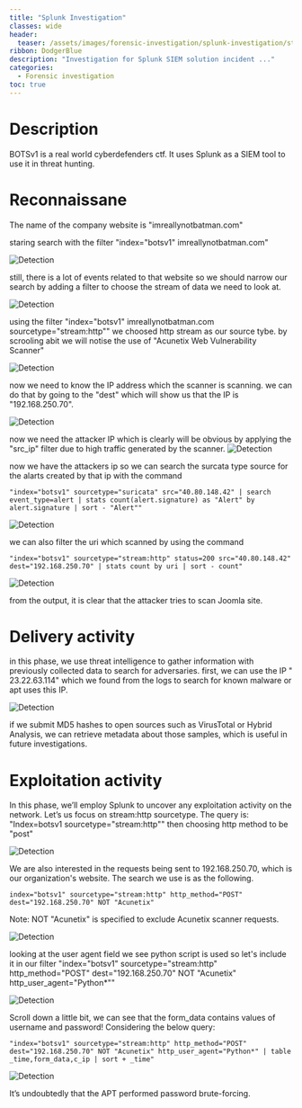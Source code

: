 ```yaml
---
title: "Splunk Investigation"
classes: wide
header:
  teaser: /assets/images/forensic-investigation/splunk-investigation/stream_filter.png
ribbon: DodgerBlue
description: "Investigation for Splunk SIEM solution incident ..."
categories:
  - Forensic investigation
toc: true
---
```


# Description
BOTSv1 is a real world cyberdefenders ctf.
It uses Splunk as a SIEM tool to use it in threat hunting.

# Reconnaissane 
The name of the company website is "imreallynotbatman.com"

staring search with the filter "index="botsv1" imreallynotbatman.com"

![Detection](/assets/images/forensic-investigation/splunk-investigation/startingdilter.png)


still, there is a lot of events related to that website so we should 
narrow our search by adding a filter to choose the stream of data we need to 
look at.

![Detection](/assets/images/forensic-investigation/splunk-investigation/stream_filter.png)


using the filter "index="botsv1" imreallynotbatman.com sourcetype="stream:http""
we choosed http stream as our source tybe.
by scrooling abit we will notise the use of "Acunetix Web Vulnerability Scanner"

![Detection](/assets/images/forensic-investigation/splunk-investigation/acunetix_scanner.png)


now we need to know the IP address which the scanner is scanning.
we can do that by going to the "dest" which will show us that the IP is
"192.168.250.70".

![Detection](/assets/images/forensic-investigation/splunk-investigation/destresult.png)


now we need the attacker IP which is clearly will be obvious by applying the "src_ip" filter
due to high traffic generated by the scanner.
![Detection](/assets/images/forensic-investigation/splunk-investigation/attackerip.png)


now we have the attackers ip so we can search the surcata type source for the alarts created by that ip with the command 

	"index="botsv1" sourcetype="suricata" src="40.80.148.42" | search event_type=alert | stats count(alert.signature) as "Alert" by alert.signature | sort - "Alert""

![Detection](/assets/images/forensic-investigation/splunk-investigation/surataalarts.png)


we can also filter the uri which scanned by using the command 
	
	"index="botsv1" sourcetype="stream:http" status=200 src="40.80.148.42" dest="192.168.250.70" | stats count by uri | sort - count"

![Detection](/assets/images/forensic-investigation/splunk-investigation/uri.png)


from the output, it is clear that the attacker tries to scan Joomla site.

# Delivery activity 
in this phase, we use threat intelligence to gather information with previously collected
data to search for adversaries.
first, we can use the IP " 23.22.63.114" which we found from the logs to search for known 
malware or apt uses this IP.

![Detection](/assets/images/forensic-investigation/splunk-investigation/malwaresamples.png)


if we submit MD5 hashes to open sources such as VirusTotal or Hybrid Analysis, we can retrieve metadata about those samples, which is useful in future investigations.	

# Exploitation activity 
In this phase, we’ll employ Splunk to uncover any exploitation activity on the network. Let’s us focus on stream:http sourcetype. The query is:
"Index=botsv1 sourcetype="stream:http""
then choosing http method to be "post"

	
![Detection](/assets/images/forensic-investigation/splunk-investigation/postmethod.png)

We are also interested in the requests being sent to 192.168.250.70, which is our organization's website. The search we use is as the following.

	index="botsv1" sourcetype="stream:http" http_method="POST" dest="192.168.250.70" NOT "Acunetix"

Note: NOT "Acunetix" is specified to exclude Acunetix scanner requests.

	
![Detection](/assets/images/forensic-investigation/splunk-investigation/useragent.png)

looking at the user agent field we see python script is used
so let's include it in our filter
"index="botsv1" sourcetype="stream:http" http_method="POST" dest="192.168.250.70" NOT "Acunetix" http_user_agent="Python*""


![Detection](/assets/images/forensic-investigation/splunk-investigation/login.png)

Scroll down a little bit, we can see that the form_data contains values of username and password!
Considering the below query:
	
	"index="botsv1" sourcetype="stream:http" http_method="POST" dest="192.168.250.70" NOT "Acunetix" http_user_agent="Python*" | table _time,form_data,c_ip | sort + _time"

![Detection](/assets/images/forensic-investigation/splunk-investigation/bruteforce.png)

It’s undoubtedly that the APT performed password brute-forcing.

 
